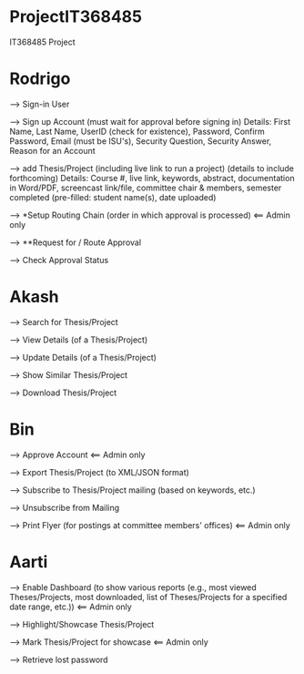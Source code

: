 # ProjectIT368485
IT368485 Project


# Rodrigo
--> Sign-in User

--> Sign up Account (must wait for approval before signing in)
Details: First Name, Last Name, UserID (check for existence), Password, Confirm Password, Email (must be ISU's), Security Question, Security Answer, Reason for an Account

--> add Thesis/Project (including live link to run a project) (details to include forthcoming)
Details: Course #, live link, keywords, abstract, documentation in Word/PDF, screencast link/file, committee chair & members, semester completed (pre-filled: student name(s), date uploaded) 

--> *Setup Routing Chain (order in which approval is processed) <== Admin only

--> **Request for / Route Approval

--> Check Approval Status


# Akash
--> Search for Thesis/Project

--> View Details (of a Thesis/Project)

--> Update Details (of a Thesis/Project)

--> Show Similar Thesis/Project

--> Download Thesis/Project


# Bin
--> Approve Account <== Admin only

--> Export Thesis/Project (to XML/JSON format)

--> Subscribe to Thesis/Project mailing (based on keywords, etc.)

--> Unsubscribe from Mailing

--> Print Flyer (for postings at committee members' offices) <== Admin only


# Aarti
--> Enable Dashboard (to show various reports (e.g., most viewed Theses/Projects, most downloaded, list of Theses/Projects for a specified date range, etc.)) <== Admin only

--> Highlight/Showcase Thesis/Project 

--> Mark Thesis/Project for showcase <== Admin only

--> Retrieve lost password
